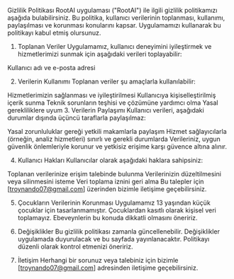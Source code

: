 Gizlilik Politikası
RootAI uygulaması ("RootAI") ile ilgili gizlilik politikamızı aşağıda bulabilirsiniz. Bu politika, kullanıcı verilerinin toplanması, kullanımı, paylaşılması ve korunması konularını kapsar. Uygulamamızı kullanarak bu politikayı kabul etmiş olursunuz.

1. Toplanan Veriler
Uygulamamız, kullanıcı deneyimini iyileştirmek ve hizmetlerimizi sunmak için aşağıdaki verileri toplayabilir:

Kullanıcı adı ve e-posta adresi

2. Verilerin Kullanımı
Toplanan veriler şu amaçlarla kullanılabilir:

Hizmetlerimizin sağlanması ve iyileştirilmesi
Kullanıcıya kişiselleştirilmiş içerik sunma
Teknik sorunların teşhisi ve çözümüne yardımcı olma
Yasal gerekliliklere uyum
3. Verilerin Paylaşımı
Kullanıcı verileri, aşağıdaki durumlar dışında üçüncü taraflarla paylaşılmaz:

Yasal zorunluluklar gereği yetkili makamlarla paylaşım
Hizmet sağlayıcılarla (örneğin, analiz hizmetleri) sınırlı ve gerekli durumlarda
Verileriniz, uygun güvenlik önlemleriyle korunur ve yetkisiz erişime karşı güvence altına alınır.

4. Kullanıcı Hakları
Kullanıcılar olarak aşağıdaki haklara sahipsiniz:

Toplanan verilerinize erişim talebinde bulunma
Verilerinizin düzeltilmesini veya silinmesini isteme
Veri toplama iznini geri alma
Bu talepler için [troynando07@gmail.com] üzerinden bizimle iletişime geçebilirsiniz.

5. Çocukların Verilerinin Korunması
Uygulamamız 13 yaşından küçük çocuklar için tasarlanmamıştır. Çocuklardan kasıtlı olarak kişisel veri toplamayız. Ebeveynlerin bu konuda dikkatli olmasını öneririz.

6. Değişiklikler
Bu gizlilik politikası zamanla güncellenebilir. Değişiklikler uygulamada duyurulacak ve bu sayfada yayınlanacaktır. Politikayı düzenli olarak kontrol etmenizi öneririz.

7. İletişim
Herhangi bir sorunuz veya talebiniz için bizimle [troynando07@gmail.com] adresinden iletişime geçebilirsiniz.
